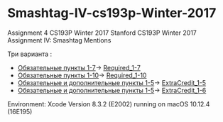 # Smashtag-IV-cs193p-Winter-2017

Assignment 4 CS193P Winter 2017
Stanford CS193P Winter 2017 Assignment IV: Smashtag Mentions   

Три варианта :
* [Обязательные пункты 1-7](http://bestkora.com/IosDeveloper/zadanie-4-cs193p-winter-2017-smashtag-mentions-klient-twitter-reshenie-obyazatelnye-punkty-1-7/)-> [Required_1-7](https://github.com/BestKora/Smashtag-cs193p-Winter-2017/tree/Required_1-7) 
* [Обязательные пункты 1-10](http://bestkora.com/IosDeveloper/zadanie-4-cs193p-winter-2017-smashtag-mentions-klient-twitter-reshenie-obyazatelnye-punkty-8-10/)-> [Required_1-10](https://github.com/BestKora/Smashtag-cs193p-Winter-2017/tree/Required_1-10) 
* [Обязательные и дополнительные пункты 1-5](http://bestkora.com/IosDeveloper/zadanie-4-cs193p-winter-2017-smashtag-mentions-klient-twitter-reshenie-dopolnitelnye-punkty-1-5/)-> [ExtraCredit_1-5](https://github.com/BestKora/Smashtag-cs193p-Winter-2017/tree/ExtraCredit_1-5)
* [Обязательные и дополнительные пункты 1-5](hhttp://bestkora.com/IosDeveloper/zadanie-4-cs193p-winter-2017-smashtag-mentions-klient-twitter-reshenie-dopolnitelnyj-punkt-6-uicollectionview-i-peremeshhenie-yacheek/)-> [ExtraCredit_1-6](https://github.com/BestKora/Smashtag-cs193p-Winter-2017/tree/ExtraCredit_1-6)

Environment: Xcode Version 8.3.2 (E2002) running on macOS 10.12.4 (16E195)
